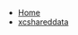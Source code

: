 <!-- docs/_sidebar.md -->
- [Home](/)
- [xcshareddata](devassistDocs/Tutorials/ChatViewTutorial/ChatViewTutorial.xcodeproj/project.xcworkspace/xcshareddata/)